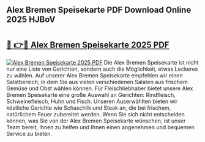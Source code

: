 ## Alex Bremen Speisekarte PDF Download Online 2025 HJBoV

# <h2><a href="http://gce05le.nevu.top/?p=Alex+Bremen+Speisekarte">🔗 👉🔴 Alex Bremen Speisekarte 2025 PDF</a></h2>

[![Alex Bremen Speisekarte 2025 PDF](https://i.imgur.com/dBaPXMq.png)](http://gce05le.nevu.top/?p=Alex+Bremen+Speisekarte)
Die Alex Bremen Speisekarte ist nicht nur eine Liste von Gerichten, sondern auch die Möglichkeit, etwas Leckeres zu wählen. Auf unserer Alex Bremen Speisekarte empfehlen wir einen Salatbereich, in dem Sie aus vielen verschiedenen Salaten aus frischem Gemüse und Obst wählen können. Für Fleischliebhaber bietet unsere Alex Bremen Speisekarte eine große Auswahl an Gerichten: Rindfleisch, Schweinefleisch, Huhn und Fisch. Unseren Auserwählten bieten wir köstliche Gerichte wie Schaschlik und Steak an, die bei frischem, natürlichem Feuer zubereitet werden. Wenn Sie sich nicht entscheiden können, was Sie von der Alex Bremen Speisekarte wünschen, ist unser Team bereit, Ihnen zu helfen und Ihnen einen angenehmen und bequemen Service zu bieten.
